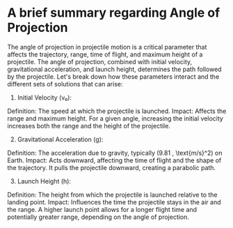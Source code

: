 # A brief summary regarding Angle of Projection

The angle of projection in projectile motion is a critical parameter that affects the trajectory, range, time of flight, and maximum height of a projectile. The angle of projection, combined with initial velocity, gravitational acceleration, and launch height, determines the path followed by the projectile. Let's break down how these parameters interact and the different sets of solutions that can arise:
1. Initial Velocity (v₀):

Definition: The speed at which the projectile is launched.
Impact: Affects the range and maximum height. For a given angle, increasing the initial velocity increases both the range and the height of the projectile.

2. Gravitational Acceleration (g):

Definition: The acceleration due to gravity, typically (9.81 , \text{m/s}^2) on Earth.
Impact: Acts downward, affecting the time of flight and the shape of the trajectory. It pulls the projectile downward, creating a parabolic path.

3. Launch Height (h):

Definition: The height from which the projectile is launched relative to the landing point.
Impact: Influences the time the projectile stays in the air and the range. A higher launch point allows for a longer flight time and potentially greater range, depending on the angle of projection.
